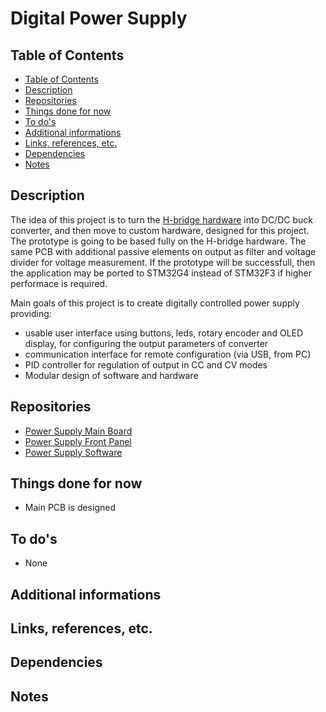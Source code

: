 # Digital Power Supply<!-- omit in toc -->

## Table of Contents

- [Table of Contents](#table-of-contents)
- [Description](#description)
- [Repositories](#repositories)
- [Things done for now](#things-done-for-now)
- [To do's](#to-dos)
- [Additional informations](#additional-informations)
- [Links, references, etc.](#links-references-etc)
- [Dependencies](#dependencies)
- [Notes](#notes)

## Description

The idea of this project is to turn the [H-bridge hardware](../H-Bridge/README.md)
into DC/DC buck converter, and then move to custom hardware, designed for this
project. The prototype is going to be based fully on the H-bridge hardware.
The same PCB with additional passive elements on output as filter and voltage
divider for voltage measurement. If the prototype will be successfull, then the
application may be ported to STM32G4 instead of STM32F3 if higher performace is
required.

Main goals of this project is to create digitally controlled power supply
providing:
* usable user interface using buttons, leds, rotary encoder and OLED display, for
configuring the output parameters of converter
* communication interface for remote configuration (via USB, from PC)
* PID controller for regulation of output in CC and CV modes
* Modular design of software and hardware

## Repositories
* [Power Supply Main Board](https://github.com/magiczny-kacper/DigitalPowerSupply_HW_MB)
* [Power Supply Front Panel](https://github.com/magiczny-kacper/DigitalPowerSupply_HW_FP)
* [Power Supply Software](https://github.com/magiczny-kacper/DigitalPowerSupply_SW_App)

## Things done for now

* Main PCB is designed

## To do's

* None

## Additional informations

## Links, references, etc.

## Dependencies

## Notes
